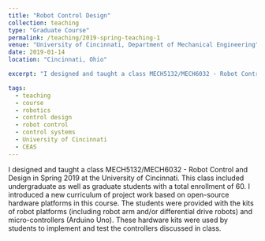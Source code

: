 ```yaml
---
title: "Robot Control Design"
collection: teaching
type: "Graduate Course"
permalink: /teaching/2019-spring-teaching-1
venue: "University of Cincinnati, Department of Mechanical Engineering"
date: 2019-01-14
location: "Cincinnati, Ohio"

excerpt: "I designed and taught a class MECH5132/MECH6032 - Robot Control and Design in Spring 2019 at the University of Cincinnati. This class included undergraduate as well as graduate students with a total enrollment of 60. I introduced a new curriculum of project work based on open-source hardware platforms in this course. The students were provided with the kits of robot platforms (including robot arm and/or differential drive robots) and micro-controllers (Arduino Uno). These hardware kits were used by students to implement and test the controllers discussed in class. Click [here](https://adipandas.github.io/teaching/2019-spring-teaching-1) to read more."

tags:
  - teaching
  - course
  - robotics
  - control design
  - robot control
  - control systems
  - University of Cincinnati
  - CEAS
---
```


I designed and taught a class MECH5132/MECH6032 - Robot Control and Design in Spring 2019 at the University of Cincinnati. This class included undergraduate as well as graduate students with a total enrollment of 60. I introduced a new curriculum of project work based on open-source hardware platforms in this course. The students were provided with the kits of robot platforms (including robot arm and/or differential drive robots) and micro-controllers (Arduino Uno). These hardware kits were used by students to implement and test the controllers discussed in class.
